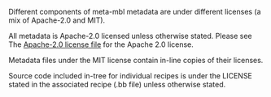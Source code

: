 Different components of meta-mbl metadata are under different licenses (a mix
of Apache-2.0 and MIT).

All metadata is Apache-2.0 licensed unless otherwise stated. Please see
The [Apache-2.0 license file][apache-2-0-license] for the Apache 2.0 license.

Metadata files under the MIT license contain in-line copies of their licenses.

Source code included in-tree for individual recipes is under the LICENSE stated
in the associated recipe (.bb file) unless otherwise stated.

[apache-2-0-license]: LICENSE.Apache-2.0

